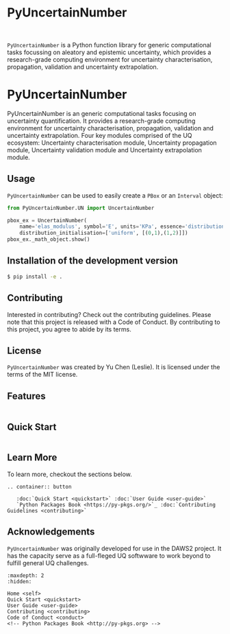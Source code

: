 # PyUncertainNumber

<!-- ```{image} _static/hex.png
:alt: The Py-Pkgs-Cookiecutter logo.
:width: 250px
:align: center
``` -->

<br>

`PyUncertainNumber` is a Python function library for generic computational tasks focussing on aleatory and epistemic uncertainty, which provides a research-grade computing environment for uncertainty characterisation, propagation, validation and uncertainty extrapolation.

# PyUncertainNumber

PyUncertainNumber is an generic computational tasks focusing on uncertainty quantification. 
It provides a research-grade computing environment for uncertainty characterisation, propagation, validation 
and uncertainty extrapolation. Four key modules comprised of the UQ ecosystem: 
Uncertainty characterisation module, Uncertainty propagation module, Uncertainty validation module and Uncertainty extrapolation module.


## Usage

`PyUncertainNumber` can be used to easily create a `PBox` or an `Interval` object:

```python
from PyUncertainNumber.UN import UncertainNumber

pbox_ex = UncertainNumber(
    name='elas_modulus', symbol='E', units='KPa', essence='distribution', 
    distribution_initialisation=['uniform', [(0,1),(1,2)]])
pbox_ex._math_object.show()
```


## Installation of the development version

```bash
$ pip install -e .
```

## Contributing

Interested in contributing? Check out the contributing guidelines. 
Please note that this project is released with a Code of Conduct. 
By contributing to this project, you agree to abide by its terms.

## License

`PyUncertainNumber` was created by Yu Chen (Leslie). It is licensed under the terms
of the MIT license.


## Features

```{include} stubs/features-stub.md
```

## Quick Start

```{include} stubs/quickstart-stub.md
```

<!-- ## Parameters

```{include} stubs/parameters-stub.md
``` -->

## Learn More

To learn more, checkout the sections below.

```{eval-rst}
.. container:: button

   :doc:`Quick Start <quickstart>` :doc:`User Guide <user-guide>`
   `Python Packages Book <https://py-pkgs.org/>`_ :doc:`Contributing Guidelines <contributing>`
```

## Acknowledgements

`PyUncertainNumber` was originally developed for use in the DAWS2 project. It has the capacity serve as a full-fleged UQ softwware to work beyond to fulfill general UQ challenges.

```{toctree}
:maxdepth: 2
:hidden:

Home <self>
Quick Start <quickstart>
User Guide <user-guide>
Contributing <contributing>
Code of Conduct <conduct>
<!-- Python Packages Book <http://py-pkgs.org> -->
```
